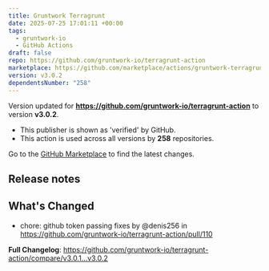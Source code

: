 ```yaml
---
title: Gruntwork Terragrunt
date: 2025-07-25 17:01:11 +00:00
tags:
  - gruntwork-io
  - GitHub Actions
draft: false
repo: https://github.com/gruntwork-io/terragrunt-action
marketplace: https://github.com/marketplace/actions/gruntwork-terragrunt
version: v3.0.2
dependentsNumber: "258"
---
```



Version updated for **https://github.com/gruntwork-io/terragrunt-action** to version **v3.0.2**.
- This publisher is shown as 'verified' by GitHub.
- This action is used across all versions by **258** repositories.

Go to the [GitHub Marketplace](https://github.com/marketplace/actions/gruntwork-terragrunt) to find the latest changes.

## Release notes

## What's Changed
* chore: github token passing fixes by @denis256 in https://github.com/gruntwork-io/terragrunt-action/pull/110


**Full Changelog**: https://github.com/gruntwork-io/terragrunt-action/compare/v3.0.1...v3.0.2
